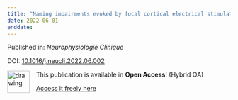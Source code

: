 ```yaml
---
title: "Naming impairments evoked by focal cortical electrical stimulation in the ventral temporal cortex correlate with increased functional connectivity"
date: 2022-06-01
enddate:
---
```


Published in: *Neurophysiologie Clinique*

DOI: [10.1016/j.neucli.2022.06.002](https://doi.org/10.1016/j.neucli.2022.06.002)

<img src="https://upload.wikimedia.org/wikipedia/commons/thumb/7/77/Open_Access_logo_PLoS_transparent.svg/800px-Open_Access_logo_PLoS_transparent.svg.png" alt="drawing" width="50" align="left"/> &nbsp;&nbsp;&nbsp;This publication is available in **Open Access**! (Hybrid OA)

&nbsp;&nbsp;&nbsp;<a href="https://doi.org/10.1016/j.neucli.2022.06.002">Access it freely here</a>

